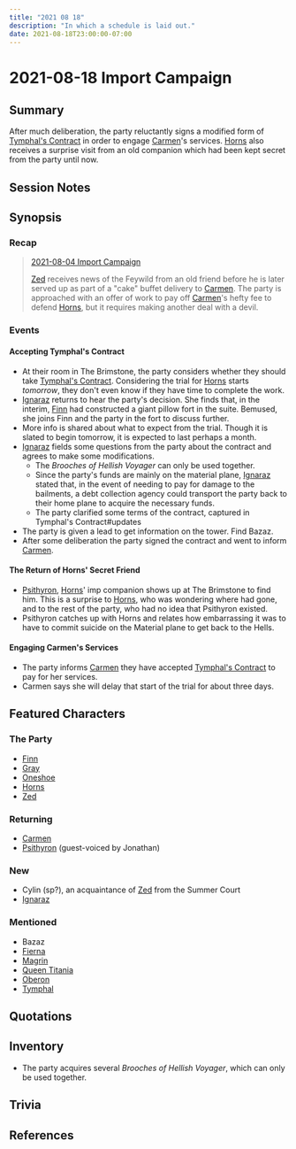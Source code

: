 ```yaml
---
title: "2021 08 18"
description: "In which a schedule is laid out."
date: 2021-08-18T23:00:00-07:00
---
```


# 2021-08-18 Import Campaign

## Summary

After much deliberation, the party reluctantly signs a modified form of [Tymphal's Contract](/dnd/other-notes/tymphals-contract/) in order to engage [Carmen](/dnd/characters/np-cs/carmen/)'s services. [Horns](/dnd/characters/horns/) also receives a surprise visit from an old companion which had been kept secret from the party until now.

## Session Notes

## Synopsis

### Recap

> [2021-08-04 Import Campaign](/dnd/2021-08-04/)
>
> [Zed](/dnd/characters/zed/) receives news of the Feywild from an old friend before he is later served up as part of a "cake" buffet delivery to [Carmen](/dnd/characters/np-cs/carmen/). The party is approached with an offer of work to pay off [Carmen](/dnd/characters/np-cs/carmen/)'s hefty fee to defend [Horns](/dnd/characters/horns/), but it requires making another deal with a devil.

### Events

#### Accepting Tymphal's Contract

- At their room in The Brimstone, the party considers whether they should take [Tymphal's Contract](/dnd/other-notes/tymphals-contract/). Considering the trial for [Horns](/dnd/characters/horns/) starts *tomorrow*, they don't even know if they have time to complete the work.
- [Ignaraz](/dnd/characters/np-cs/ignaraz/) returns to hear the party's decision. She finds that, in the interim, [Finn](/dnd/characters/finn/) had constructed a giant pillow fort in the suite. Bemused, she joins Finn and the party in the fort to discuss further.
- More info is shared about what to expect from the trial. Though it is slated to begin tomorrow, it is expected to last perhaps a month.
- [Ignaraz](/dnd/characters/np-cs/ignaraz/) fields some questions from the party about the contract and agrees to make some modifications.
    - The *Brooches of Hellish Voyager* can only be used together.
    - Since the party's funds are mainly on the material plane, [Ignaraz](/dnd/characters/np-cs/ignaraz/) stated that, in the event of needing to pay for damage to the bailments, a debt collection agency could transport the party back to their home plane to acquire the necessary funds.
    - The party clarified some terms of the contract, captured in Tymphal's Contract#updates
- The party is given a lead to get information on the tower. Find Bazaz.
- After some deliberation the party signed the contract and went to inform [Carmen](/dnd/characters/np-cs/carmen/). 

#### The Return of Horns' Secret Friend

- [Psithyron](/dnd/characters/np-cs/psithyron/), [Horns](/dnd/characters/horns/)' imp companion shows up at The Brimstone to find him. This is a surprise to [Horns](/dnd/characters/horns/), who was wondering where had gone, and to the rest of the party, who had no idea that Psithyron existed.
- Psithyron catches up with Horns and relates how embarrassing it was to have to commit suicide on the Material plane to get back to the Hells.

#### Engaging Carmen's Services

- The party informs [Carmen](/dnd/characters/np-cs/carmen/) they have accepted [Tymphal's Contract](/dnd/other-notes/tymphals-contract/) to pay for her services.
- Carmen says she will delay that start of the trial for about three days.

## Featured Characters

### The Party

- [Finn](/dnd/characters/finn/)
- [Gray](/dnd/characters/haeltin-var-astora/)
- [Oneshoe](/dnd/characters/oneshoe/)
- [Horns](/dnd/characters/horns/)
- [Zed](/dnd/characters/zed/)

### Returning

- [Carmen](/dnd/characters/np-cs/carmen/)
- [Psithyron](/dnd/characters/np-cs/psithyron/) (guest-voiced by Jonathan)

### New

- Cylin (sp?), an acquaintance of [Zed](/dnd/characters/zed/) from the Summer Court
- [Ignaraz](/dnd/characters/np-cs/ignaraz/)

### Mentioned

- Bazaz
- [Fierna](/dnd/characters/np-cs/fierna/)
- [Magrin](/dnd/characters/np-cs/magrin/)
- [Queen Titania](/dnd/characters/np-cs/queen-titania/)
- [Oberon](/dnd/characters/np-cs/oberon/)
- [Tymphal](/dnd/characters/np-cs/tymphal/)

## Quotations

## Inventory

- The party acquires several *Brooches of Hellish Voyager*, which can only be used together.

## Trivia

## References